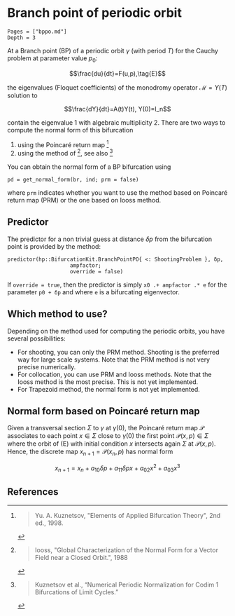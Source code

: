 # Branch point of periodic orbit

```@contents
Pages = ["bppo.md"]
Depth = 3
```

At a Branch point (BP) of a periodic orbit $\gamma$ (with period $T$)  for the Cauchy problem at parameter value $p_0$:

$$\frac{du}{dt}=F(u,p),\tag{E}$$

the eigenvalues (Floquet coefficients) of the monodromy operator $\mathcal M=Y(T)$ solution to

$$\frac{dY}{dt}=A(t)Y(t), Y(0)=I_n$$

contain the eigenvalue $1$ with algebraic multiplicity 2.
There are two ways to compute the normal form of this bifurcation

1. using the Poincaré return map [^Kuznetsov]
2. using the method of [^Iooss], see also [^Kuz2]

You can obtain the normal form of a BP bifurcation using 

```
pd = get_normal_form(br, ind; prm = false)
```

where `prm` indicates whether you want to use the method based on Poincaré return map (PRM) or the one based on Iooss method.

## Predictor

The predictor for a non trivial guess at distance $\delta p$ from the bifurcation point is provided by the method:

```@docs
predictor(hp::BifurcationKit.BranchPointPO{ <: ShootingProblem }, δp, 
                    ampfactor; 
                    override = false)
```

If `override = true`, then the predictor is simply `x0 .+ ampfactor .* e` for the parameter `p0 + δp` and where `e` is a bifurcating eigenvector.

## Which method to use?

Depending on the method used for computing the periodic orbits, you have several possibilities:

- For shooting, you can only the PRM method. Shooting is the preferred way for large scale systems. Note that the PRM method is not very precise numerically.
- For collocation, you can use PRM and Iooss methods. Note that the Iooss method is the most precise. This is not yet implemented.
- For Trapezoid method, the normal form is not yet implemented.

## Normal form based on Poincaré return map

Given a transversal section $\Sigma$ to $\gamma$ at $\gamma(0)$, the Poincaré return map $\mathcal P$ associates to each point $x\in\Sigma$ close to $\gamma(0)$ the first point $\mathcal P(x,p)\in\Sigma$ where the orbit of (E) with initial condition $x$ intersects again $\Sigma$ at $\mathcal P(x,p)$. Hence, the discrete map $x_{n+1}=\mathcal P(x_n,p)$ has normal form

$$x_{n+1} = x_n+a_{10}\delta p + a_{11}\delta p x+a_{02}x^2+a_{03}x^3$$
## References

[^Kuznetsov]: > Yu. A. Kuznetsov, "Elements of Applied Bifurcation Theory", 2nd ed., 1998.

[^Kuz2]: > Kuznetsov et al., “Numerical Periodic Normalization for Codim 1 Bifurcations of Limit Cycles.”

[^Iooss]: > Iooss, "Global Characterization of the Normal Form for a Vector Field near a Closed Orbit.", 1988

